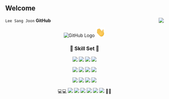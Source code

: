 ## Welcome 
`Lee Sang Joon` **GitHub** 
<img align="right" src="https://img.shields.io/badge/Notion-000000?style=flat-square&logo=Notion&logoColor=white&link=https://unmarred-heliotrope-856.notion.site/FullStack-Programmer-fb361709d0a242ccaf8389e41bca2c3e" />

<div align="center">
  <img src="https://github.com/raghavk16/raghavk16/blob/master/octo.gif" alt="GitHub Logo" width="80" height="80" />
  <img  src="https://raw.githubusercontent.com/ABSphreak/ABSphreak/master/gifs/Hi.gif" width="30" height="30"> 
</div>

<h3 align="center"><b>💪 Skill Set 💪</b></h3>

<p align="center">
  <img src="https://img.shields.io/badge/Java-orange?style=flat-square&logo=java&logoColor=white"/></a>  
  <img src="https://img.shields.io/badge/HTML5-E34F26?style=flat-square&logo=HTML5&logoColor=white"/></a> 
  <img src="https://img.shields.io/badge/CSS3-1572B6?style=flat-square&logo=CSS3&logoColor=white"/></a> 
  <img src="https://img.shields.io/badge/JavaScript-F7DF1E?style=flat-square&logo=JavaScript&logoColor=white"/></a> 
</p>
<p align="center">
  <img src="https://img.shields.io/badge/Spring Boot-6DB33F?style=flat-square&logo=Spring Boot&logoColor=white"/></a> 
  <img src="https://img.shields.io/badge/Bootstrap-7952B3?style=flat-square&logo=Bootstrap&logoColor=white"/></a> 
  <img src="https://img.shields.io/badge/jQuery-0769AD?style=flat-square&logo=jQuery&logoColor=white"/></a> 
  <img src="https://img.shields.io/badge/Handlebars.js-000000?style=flat-square&logo=Handlebars.js&logoColor=white"/></a> 
</p>

<p align="center">
  <img src="https://img.shields.io/badge/MariaDB-black?style=flat-square&logo=mariadb&logoColor=white"/></a>  
  <img src="https://img.shields.io/badge/Amazon AWS-232F3E?style=flat-square&logo=Amazon%20AWS&logoColor=white"/></a>
  <img src="https://img.shields.io/badge/MySQL-4479A1?style=flat-square&logo=MySQL&logoColor=white"/></a>  
  <img src="https://img.shields.io/badge/Apache Tomcat-F8DC75?style=flat-square&logo=Apache Tomcat&logoColor=white"/></a> 
</p>

<p align="center">
  💻💻
  <img src="https://img.shields.io/badge/Eclipse IDE-2C2255?style=flat-square&logo=Eclipse IDE&logoColor=white"/></a> 
  <img src="https://img.shields.io/badge/VS%20Code-007ACC?style=flat-square&logo=visual-studio-code&logoColor=white"/></a>  
  <img src="https://img.shields.io/badge/Postman-black?style=flat-square&logo=postman&logoColor=white"/></a> 
  <img src="https://img.shields.io/badge/GitHub-181717?style=flat-square&logo=github&logoColor=white"/></a>  
  <img src="https://img.shields.io/badge/Sourcetree-0052CC?style=flat-square&logo=Sourcetree&logoColor=white"/></a> 
  <img src="https://img.shields.io/badge/Slack-4A154B?style=flat-square&logo=Slack&logoColor=white"/></a> 
  🚀🚀
</p>

